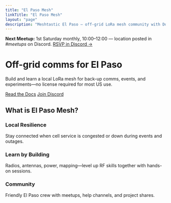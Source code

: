 ```yaml
---
title: "El Paso Mesh"
linkTitle: "El Paso Mesh"
layout: "page"
description: "Meshtastic El Paso — off-grid LoRa mesh community with Docs, News, Map & Links."
---
```


<!-- Meetup banner (top of page, below navbar) -->
<div class="alert alert-info text-center mb-0 rounded-0 banner--meetup" role="note">
  <strong>Next Meetup:</strong> 1st Saturday monthly, 10:00–12:00 — location posted in <em>#meetups</em> on Discord.
  <a class="ms-2" href="https://discord.gg/elp-mesh">RSVP in Discord →</a>
</div>

<!-- Hero with background image; image URL is injected via head hook -->
<div class="hero--elpaso">
  <div class="hero__inner">
    <h1 class="display-5 fw-bold mb-3 hero__title">Off-grid comms for El Paso</h1>
    <p class="lead mb-4 hero__lead">Build and learn a local LoRa mesh for back-up comms, events, and experiments—no license required for most US use.</p>
    <p class="mb-0">
      <a class="btn btn-primary me-2 mb-2" href="/docs/">Read the Docs</a>
      <a class="btn btn-discord mb-2" href="https://discord.gg/elp-mesh">Join Discord</a>
    </p>
  </div>
</div>

<section class="text-center my-5">
  <h2 class="h4 mb-3">What is El Paso Mesh?</h2>

  <div class="row g-4 mt-4 justify-content-center">
    <div class="col-md-4">
      <div class="card h-100 shadow-sm text-center">
        <div class="card-body">
          <h3 class="h5">Local Resilience</h3>
          <p class="mb-0">Stay connected when cell service is congested or down during events and outages.</p>
        </div>
      </div>
    </div>
    <div class="col-md-4">
      <div class="card h-100 shadow-sm text-center">
        <div class="card-body">
          <h3 class="h5">Learn by Building</h3>
          <p class="mb-0">Radios, antennas, power, mapping—level up RF skills together with hands-on sessions.</p>
        </div>
      </div>
    </div>
    <div class="col-md-4">
      <div class="card h-100 shadow-sm text-center">
        <div class="card-body">
          <h3 class="h5">Community</h3>
          <p class="mb-0">Friendly El Paso crew with meetups, help channels, and project shares.</p>
        </div>
      </div>
    </div>
  </div>
</section>
